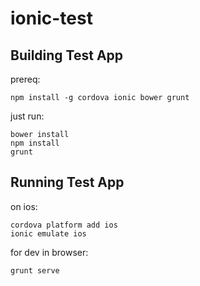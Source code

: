 ionic-test
==========

Building Test App
---------
prereq: 

    npm install -g cordova ionic bower grunt

just run:

    bower install
    npm install
    grunt
    
Running Test App
----------

on ios: 

    cordova platform add ios
    ionic emulate ios

for dev in browser:

    grunt serve
